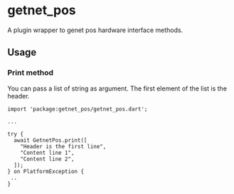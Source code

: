 # getnet_pos

A plugin wrapper to genet pos hardware interface methods.

## Usage

### Print method

You can pass a list of string as argument. The first element of the list
is the header.

```
import 'package:getnet_pos/getnet_pos.dart';

...

try {
  await GetnetPos.print([
    "Header is the first line",
    "Content line 1",
    "Content line 2",
  ]);
} on PlatformException {
 ..
}
```

